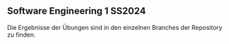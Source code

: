 ## Software Engineering 1 SS2024
Die Ergebnisse der Übungen sind in den einzelnen Branches der Repository zu finden.
